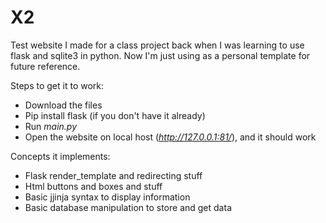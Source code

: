 # X2
Test website I made for a class project back when I was learning to use flask and sqlite3 in python. Now I'm just using as a personal template for future reference.



Steps to get it to work:
- Download the files
- Pip install flask (if you don't have it already)
- Run *main.py*
- Open the website on local host (_http://127.0.0.1:81/_), and it should work



Concepts it implements:
- Flask render_template and redirecting stuff
- Html buttons and boxes and stuff
- Basic jjinja syntax to display information
- Basic database manipulation to store and get data
